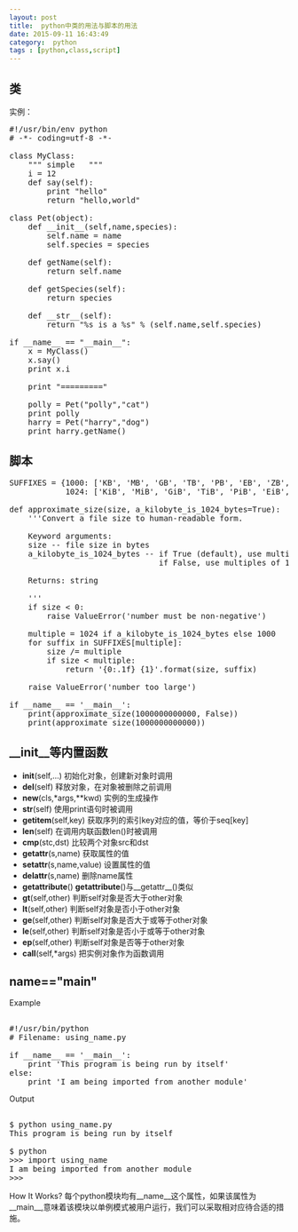 ```yaml
---
layout: post 
title:  python中类的用法与脚本的用法
date: 2015-09-11 16:43:49 
category:  python
tags : [python,class,script]
---
```


##  类

实例：
<pre>
#!/usr/bin/env python
# -*- coding=utf-8 -*-

class MyClass:
	""" simple   """
	i = 12
	def say(self):
		print "hello"
		return "hello,world"

class Pet(object):
	def __init__(self,name,species):
		self.name = name
		self.species = species

	def getName(self):
		return self.name

	def getSpecies(self):
		return species

	def __str__(self):
		return "%s is a %s" % (self.name,self.species)

if __name__ == "__main__":
	x = MyClass()
	x.say()
	print x.i

	print "========="

	polly = Pet("polly","cat")
	print polly
	harry = Pet("harry","dog")
	print harry.getName()
</pre>

##  脚本

<pre>
SUFFIXES = {1000: ['KB', 'MB', 'GB', 'TB', 'PB', 'EB', 'ZB', 'YB'],
            1024: ['KiB', 'MiB', 'GiB', 'TiB', 'PiB', 'EiB', 'ZiB', 'YiB']}

def approximate_size(size, a_kilobyte_is_1024_bytes=True):
    '''Convert a file size to human-readable form.

    Keyword arguments:
    size -- file size in bytes
    a_kilobyte_is_1024_bytes -- if True (default), use multiples of 1024
                                if False, use multiples of 1000

    Returns: string

    '''
    if size < 0:
        raise ValueError('number must be non-negative')

    multiple = 1024 if a_kilobyte_is_1024_bytes else 1000
    for suffix in SUFFIXES[multiple]:
        size /= multiple
        if size < multiple:
            return '{0:.1f} {1}'.format(size, suffix)

    raise ValueError('number too large')

if __name__ == '__main__':
    print(approximate_size(1000000000000, False))
    print(approximate_size(1000000000000))
</pre>

## __init__等内置函数

- __init__(self,...)   初始化对象，创建新对象时调用
- __del__(self)   释放对象，在对象被删除之前调用
- __new__(cls,*args,**kwd)  实例的生成操作
- __str__(self)  使用print语句时被调用
- __getitem__(self,key)  获取序列的索引key对应的值，等价于seq[key]
- __len__(self) 在调用内联函数len()时被调用
- __cmp__(stc,dst)  比较两个对象src和dst
- __getattr__(s,name)  获取属性的值
- __setattr__(s,name,value)  设置属性的值
- __delattr__(s,name)  删除name属性
- __getattribute__()  __getattribute__()与__getattr__()类似
- __gt__(self,other)  判断self对象是否大于other对象
- __lt__(self,other)  判断self对象是否小于other对象
- __ge__(self,other)  判断self对象是否大于或等于other对象
- __le__(self,other)  判断self对象是否小于或等于other对象
- __ep__(self,other)  判断self对象是否等于other对象
- __call__(self,*args)  把实例对象作为函数调用


## __name__=="__main__"

Example

<pre>		
#!/usr/bin/python
# Filename: using_name.py

if __name__ == '__main__':
	print 'This program is being run by itself'
else:
	print 'I am being imported from another module'
</pre>			
				
Output

<pre>			
$ python using_name.py
This program is being run by itself

$ python
>>> import using_name
I am being imported from another module
>>>
</pre>				
				
How It Works?
每个python模块均有__name__这个属性，如果该属性为__main__,意味着该模块以单例模式被用户运行，我们可以采取相对应待合适的措施。
